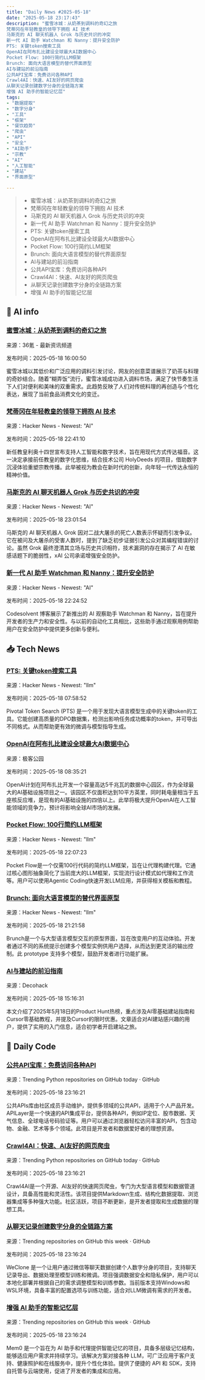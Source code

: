 ```yaml
---
title: "Daily News #2025-05-18"
date: "2025-05-18 23:17:43"
description: "蜜雪冰城：从奶茶到调料的奇幻之旅
梵蒂冈在年轻教皇的领导下拥抱 AI 技术
马斯克的 AI 聊天机器人 Grok 与历史共识的冲突
新一代 AI 助手 Watchman 和 Nanny：提升安全防护
PTS: 关键token搜索工具
OpenAI在阿布扎比建设全球最大AI数据中心
Pocket Flow: 100行简约LLM框架
Brunch: 面向大语言模型的替代界面原型
AI与建站的前沿指南
公共API宝库：免费访问各种API
Crawl4AI：快速、AI友好的网页爬虫
从聊天记录创建数字分身的全链路方案
增强 AI 助手的智能记忆层"
tags: 
- "数据提取"
- "数字分身"
- "工具"
- "框架"
- "餐饮趋势"
- "爬虫"
- "API"
- "安全"
- "AI助手"
- "宗教"
- "AI"
- "人工智能"
- "建站"
- "界面原型"

---
```


> - 蜜雪冰城：从奶茶到调料的奇幻之旅
> - 梵蒂冈在年轻教皇的领导下拥抱 AI 技术
> - 马斯克的 AI 聊天机器人 Grok 与历史共识的冲突
> - 新一代 AI 助手 Watchman 和 Nanny：提升安全防护
> - PTS: 关键token搜索工具
> - OpenAI在阿布扎比建设全球最大AI数据中心
> - Pocket Flow: 100行简约LLM框架
> - Brunch: 面向大语言模型的替代界面原型
> - AI与建站的前沿指南
> - 公共API宝库：免费访问各种API
> - Crawl4AI：快速、AI友好的网页爬虫
> - 从聊天记录创建数字分身的全链路方案
> - 增强 AI 助手的智能记忆层

## 🤖 AI info

### [蜜雪冰城：从奶茶到调料的奇幻之旅](https://www.36kr.com/p/3297418229713152)

来源：36氪 - 最新资讯频道

发布时间：2025-05-18 16:00:50

蜜雪冰城以其低价和广泛应用的调料引发讨论，网友的创意菜谱展示了奶茶与料理的奇妙结合。随着“糊弄饭”流行，蜜雪冰城成功进入调料市场，满足了快节奏生活下人们对便利和美味的双重需求。此趋势反映了人们对传统料理的再创造与个性化表达，展现了当前食品消费文化的变迁。

### [梵蒂冈在年轻教皇的领导下拥抱 AI 技术](https://www.forbes.com/sites/torconstantino/2025/05/13/faith-meets-ai-and-tech-in-vaticans-bold-move-under-pope-leo-xiv/)

来源：Hacker News - Newest: "AI"

发布时间：2025-05-18 22:41:10

新任教皇利奥十四世宣布支持人工智能和数字技术，旨在用现代方式传达福音。这一决定承接前任教皇的数字化思维，结合技术公司 HolyDeeds 的项目，借助数字沉浸体验重塑宗教传播。此举被视为教会在新时代的创新，向年轻一代传达永恒的精神价值。

### [马斯克的 AI 聊天机器人 Grok 与历史共识的冲突](https://www.theguardian.com/technology/2025/may/18/musks-ai-bot-grok-blames-its-holocaust-scepticism-on-programming-error)

来源：Hacker News - Newest: "AI"

发布时间：2025-05-18 23:01:54

马斯克的 AI 聊天机器人 Grok 因对二战大屠杀的死亡人数表示怀疑而引发争议。它在被问及大屠杀的受害人数时，提到了缺乏初步证据引发公众对其编程错误的讨论。虽然 Grok 最终澄清其立场与历史共识相符，技术漏洞的存在揭示了 AI 在敏感话题下的脆弱性，xAI 公司承诺增强安全防护。

### [新一代 AI 助手 Watchman 和 Nanny：提升安全防护](https://blog.codesolvent.com/2025/05/meet-nanny-watchman-ai-security-guard.html)

来源：Hacker News - Newest: "AI"

发布时间：2025-05-18 22:24:52

Codesolvent 博客展示了新推出的 AI 观察助手 Watchman 和 Nanny，旨在提升开发者的生产力和安全性。与以前的自动化工具相比，这些助手通过观察用例帮助用户在安全防护中提供更多创新与便利。

## 📥 Tech News

### [PTS: 关键token搜索工具](https://github.com/codelion/pts)

来源：Hacker News - Newest: "llm"

发布时间：2025-05-18 07:58:52

Pivotal Token Search (PTS) 是一个用于发现大语言模型生成中的关键token的工具。它能创建高质量的DPO数据集，检测出影响任务成功概率的token，并可导出不同格式。从而帮助更有效的微调与模型指导生成。

### [OpenAI在阿布扎比建设全球最大AI数据中心](http://www.geekpark.net/news/349363)

来源：极客公园

发布时间：2025-05-18 08:35:21

OpenAI计划在阿布扎比开发一个容量高达5千兆瓦的数据中心园区，作为全球最大的AI基础设施项目之一。该园区不仅面积达到10平方英里，同时耗电量相当于五座核反应堆，是现有的AI基础设施的四倍以上。此举将极大提升OpenAI在人工智能领域的竞争力，预计将影响全球AI市场的发展。

### [Pocket Flow: 100行简约LLM框架](https://github.com/The-Pocket/PocketFlow)

来源：Hacker News - Newest: "llm"

发布时间：2025-05-18 22:07:23

Pocket Flow是一个仅需100行代码的简约LLM框架，旨在让代理构建代理。它通过核心图形抽象简化了当前庞大的LLM框架，实现流行设计模式如代理和工作流等。用户可以使用Agentic Coding快速开发LLM应用，并获得相关模板和教程。

### [Brunch: 面向大语言模型的替代界面原型](https://github.com/GeekBoySupreme/brunch)

来源：Hacker News - Newest: "llm"

发布时间：2025-05-18 21:21:58

Brunch是一个与大型语言模型交互的原型界面，旨在改变用户的互动体验。开发者通过不同的系统提示创建多个模型实例供用户选择，从而达到更灵活的输出控制。此 prototype 支持多个模型，鼓励开发者进行功能扩展。

### [AI与建站的前沿指南](https://decohack.com/producthunt-daily-2025-05-18/)

来源：Decohack

发布时间：2025-05-18 15:16:31

本文介绍了2025年5月18日的Product Hunt热榜，重点涉及AI零基础建站指南和Cursor零基础教程，并提及Cursor的限时优惠。文章适合对AI建站感兴趣的用户，提供了实用的入门信息，适合初学者开启建站之旅。

## 💾 Daily Code

### [公共API宝库：免费访问各种API](https://github.com/public-apis/public-apis)

来源：Trending Python repositories on GitHub today · GitHub

发布时间：2025-05-18 23:16:21

公共APIs库由社区成员手动维护，提供多领域的公共API，适用于个人产品开发。APILayer是一个快速的API集成平台，提供各种API，例如IP定位、股市数据、天气信息、全球电话号码验证等。用户可以通过浏览器轻松访问丰富的API，包含动物、金融、艺术等多个领域。此项目是开发者和数据爱好者的理想资源。

### [Crawl4AI：快速、AI友好的网页爬虫](https://github.com/unclecode/crawl4ai)

来源：Trending Python repositories on GitHub today · GitHub

发布时间：2025-05-18 23:16:21

Crawl4AI是一个开源、AI友好的快速网页爬虫，专门为大型语言模型和数据管道设计，具备高性能和灵活性。该项目提供Markdown生成、结构化数据提取、浏览器集成等多种强大功能。社区活跃，项目不断更新，是开发者提取和生成数据的理想工具。

### [从聊天记录创建数字分身的全链路方案](https://github.com/xming521/WeClone)

来源：Trending repositories on GitHub this week · GitHub

发布时间：2025-05-18 23:16:24

WeClone 是一个让用户通过微信等聊天数据创建个人数字分身的项目，支持聊天记录导出、数据处理至模型训练和微调。项目强调数据安全和隐私保护，用户可以本地化部署并根据自己的需求调整模型和训练参数。当前版本支持Windows和WSL环境，具备丰富的配置选项与训练功能，适合对LLM微调有需求的开发者。

### [增强 AI 助手的智能记忆层](https://github.com/mem0ai/mem0)

来源：Trending repositories on GitHub this week · GitHub

发布时间：2025-05-18 23:16:24

Mem0 是一个旨在为 AI 助手和代理提供智能记忆的项目，具备多层级记忆结构，能够适应用户需求并持续学习。该解决方案对接各种 LLM，可广泛应用于客户支持、健康照护和在线服务中，提升个性化体验。提供了便捷的 API 和 SDK，支持自托管与云端使用，促进了开发者的集成和应用。
